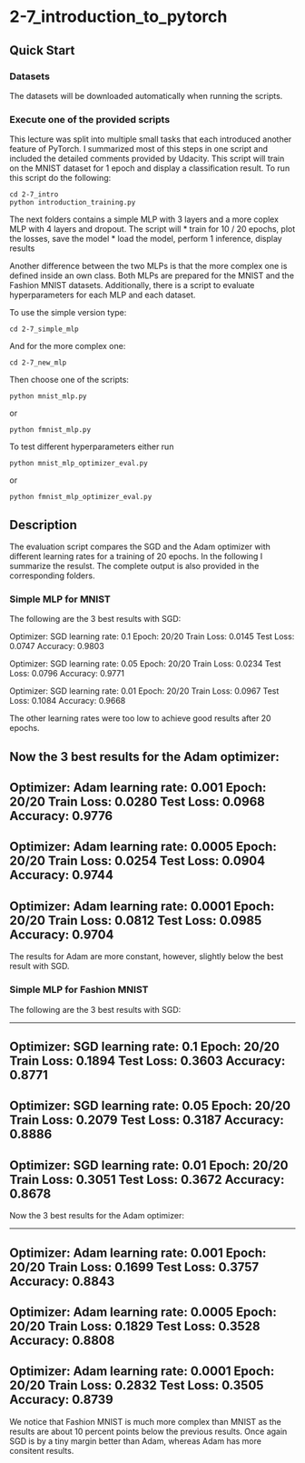 # 2-7_introduction_to_pytorch

## Quick Start

### Datasets

The datasets will be downloaded automatically when running the scripts.

### Execute one of the provided scripts

This lecture was split into multiple small tasks that each introduced another feature of PyTorch. I summarized most of this steps in one script and included the detailed comments provided by Udacity. This script will train on the MNIST dataset for 1 epoch and display a classification result. To run this script do the following:

```
cd 2-7_intro
python introduction_training.py
```

The next folders contains a simple MLP with 3 layers and a more coplex MLP with 4 layers and dropout. The script will
    * train for 10 / 20 epochs, plot the losses, save the model
    * load the model, perform 1 inference, display results

Another difference between the two MLPs is that the more complex one is defined inside an own class.
Both MLPs are prepared for the MNIST and the Fashion MNIST datasets.
Additionally, there is a script to evaluate hyperparameters for each MLP and each dataset.

To use the simple version type:

```
cd 2-7_simple_mlp
```

And for the more complex one:

```
cd 2-7_new_mlp
```

Then choose one of the scripts:

```
python mnist_mlp.py
```

or

```
python fmnist_mlp.py
```

To test different hyperparameters either run

```
python mnist_mlp_optimizer_eval.py
```

or

```
python fmnist_mlp_optimizer_eval.py
```

## Description

The evaluation script compares the SGD and the Adam optimizer with different learning rates for a training of 20 epochs. In the following I summarize the resulst. The complete output is also provided in the corresponding folders.

### Simple MLP for MNIST

The following are the 3 best results with SGD:

Optimizer: SGD learning rate: 0.1
Epoch: 20/20	 Train Loss: 0.0145	 Test Loss: 0.0747	 Accuracy: 0.9803

Optimizer: SGD learning rate: 0.05
Epoch: 20/20	 Train Loss: 0.0234	 Test Loss: 0.0796	 Accuracy: 0.9771

Optimizer: SGD learning rate: 0.01
Epoch: 20/20	 Train Loss: 0.0967	 Test Loss: 0.1084	 Accuracy: 0.9668


The other learning rates were too low to achieve good results after 20 epochs.

Now the 3 best results for the Adam optimizer:
-----------------------------------------
Optimizer: Adam learning rate: 0.001
Epoch: 20/20	 Train Loss: 0.0280	 Test Loss: 0.0968	 Accuracy: 0.9776
-----------------------------------------
Optimizer: Adam learning rate: 0.0005
Epoch: 20/20	 Train Loss: 0.0254	 Test Loss: 0.0904	 Accuracy: 0.9744
-----------------------------------------
Optimizer: Adam learning rate: 0.0001
Epoch: 20/20	 Train Loss: 0.0812	 Test Loss: 0.0985	 Accuracy: 0.9704
-----------------------------------------

The results for Adam are more constant, however, slightly below the best result with SGD.


### Simple MLP for Fashion MNIST

The following are the 3 best results with SGD:

-----------------------------------------
Optimizer: SGD learning rate: 0.1
Epoch: 20/20	 Train Loss: 0.1894	 Test Loss: 0.3603	 Accuracy: 0.8771
-----------------------------------------
Optimizer: SGD learning rate: 0.05
Epoch: 20/20	 Train Loss: 0.2079	 Test Loss: 0.3187	 Accuracy: 0.8886
-----------------------------------------
Optimizer: SGD learning rate: 0.01
Epoch: 20/20	 Train Loss: 0.3051	 Test Loss: 0.3672	 Accuracy: 0.8678
-----------------------------------------

Now the 3 best results for the Adam optimizer:

-----------------------------------------
Optimizer: Adam learning rate: 0.001
Epoch: 20/20	 Train Loss: 0.1699	 Test Loss: 0.3757	 Accuracy: 0.8843
-----------------------------------------
Optimizer: Adam learning rate: 0.0005
Epoch: 20/20	 Train Loss: 0.1829	 Test Loss: 0.3528	 Accuracy: 0.8808
-----------------------------------------
Optimizer: Adam learning rate: 0.0001
Epoch: 20/20	 Train Loss: 0.2832	 Test Loss: 0.3505	 Accuracy: 0.8739
-----------------------------------------

We notice that Fashion MNIST is much more complex than MNIST as the results are about 10 percent points below the previous results. Once again SGD is by a tiny margin better than Adam, whereas Adam has more consitent results.



